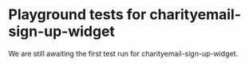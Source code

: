 # Playground tests for charityemail-sign-up-widget
We are still awaiting the first test run for charityemail-sign-up-widget.
